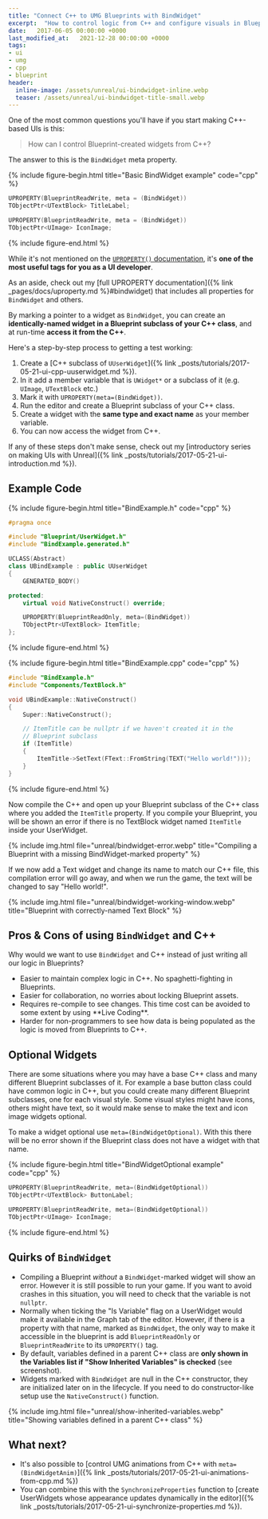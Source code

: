 ```yaml
---
title: "Connect C++ to UMG Blueprints with BindWidget"
excerpt:  "How to control logic from C++ and configure visuals in Blueprints."
date:   2017-06-05 00:00:00 +0000
last_modified_at:   2021-12-28 00:00:00 +0000
tags:
- ui
- umg
- cpp
- blueprint
header:
  inline-image: /assets/unreal/ui-bindwidget-inline.webp
  teaser: /assets/unreal/ui-bindwidget-title-small.webp
---
```


One of the most common questions you'll have if you start making C++-based UIs is this:

> How can I control Blueprint-created widgets from C++?

The answer to this is the `BindWidget` meta property.

{%
include figure-begin.html
title="Basic BindWidget example"
code="cpp"
%}
```cpp
UPROPERTY(BlueprintReadWrite, meta = (BindWidget))
TObjectPtr<UTextBlock> TitleLabel;

UPROPERTY(BlueprintReadWrite, meta = (BindWidget))
TObjectPtr<UImage> IconImage;
```
{%
include figure-end.html
%}

While it's not mentioned on the [`UPROPERTY()` documentation](https://docs.unrealengine.com/latest/INT/Programming/UnrealArchitecture/Reference/Properties/Specifiers/),
it's **one of the most useful tags for you as a UI developer**.

As an aside, check out my [full UPROPERTY documentation]({% link
_pages/docs/uproperty.md %}#bindwidget) that includes all
properties for `BindWidget` and others.

By marking a pointer to a widget as `BindWidget`, you can create an
**identically-named widget in a Blueprint subclass of your C++ class**, and at
run-time **access it from the C++**.

Here's a step-by-step process to getting a test working:

1. Create a [C++ subclass of `UUserWidget`]({% link
   _posts/tutorials/2017-05-21-ui-cpp-uuserwidget.md %}).
2. In it add a member variable that is `UWidget*` or a subclass of it (e.g. `UImage`, `UTextBlock` etc.)
3. Mark it with `UPROPERTY(meta=(BindWidget))`.
4. Run the editor and create a Blueprint subclass of your C++ class.
5. Create a widget with the **same type and exact name** as your member variable.
6. You can now access the widget from C++.

If any of these steps don't make sense, check out my [introductory series on making
UIs with Unreal]({% link _posts/tutorials/2017-05-21-ui-introduction.md %}).

## Example Code

{%
include figure-begin.html
title="BindExample.h"
code="cpp"
%}

```cpp
#pragma once 

#include "Blueprint/UserWidget.h"
#include "BindExample.generated.h"

UCLASS(Abstract)
class UBindExample : public UUserWidget
{
	GENERATED_BODY()

protected:
	virtual void NativeConstruct() override;

	UPROPERTY(BlueprintReadOnly, meta=(BindWidget))
	TObjectPtr<UTextBlock> ItemTitle;
};
```
{%
include figure-end.html
%}

{%
include figure-begin.html
title="BindExample.cpp"
code="cpp"
%}

```cpp
#include "BindExample.h"
#include "Components/TextBlock.h"

void UBindExample::NativeConstruct()
{
	Super::NativeConstruct();

	// ItemTitle can be nullptr if we haven't created it in the
	// Blueprint subclass
	if (ItemTitle)
	{
		ItemTitle->SetText(FText::FromString(TEXT("Hello world!")));
	}
}
```
{%
include figure-end.html
%}

Now compile the C++ and open up your Blueprint subclass of the C++ class where
you added the `ItemTitle` property. If you compile your Blueprint, you will be
shown an error if there is no TextBlock widget named `ItemTitle` inside your
UserWidget.

{%
include img.html
file="unreal/bindwidget-error.webp"
title="Compiling a Blueprint with a missing BindWidget-marked property"
%}

If we now add a Text widget and change its name to match our C++ file, this
compilation error will go away, and when we run the game, the text will be
changed to say "Hello world!".

{%
include img.html
file="unreal/bindwidget-working-window.webp"
title="Blueprint with correctly-named Text Block"
%}


## Pros & Cons of using `BindWidget` and C++

Why would we want to use `BindWidget` and C++ instead of just writing
all our logic in Blueprints?

<ul class="procon">
<li class="pro">Easier to maintain complex logic in C++. No spaghetti-fighting in Blueprints.</li>
<li class="pro">Easier for collaboration, no worries about locking Blueprint assets.</li>
<li class="con">Requires re-compile to see changes. This time cost can be
avoided to
some extent by using **Live Coding**.</li>
<li class="con">Harder for non-programmers to see how data is being populated as the logic is moved from Blueprints to C++.</li>
</ul>



## Optional Widgets

There are some situations where you may have a base C++ class and many
different Blueprint subclasses of it. For example a base button class could
have common logic in C++, but you could create many different Blueprint
subclasses, one for each visual style. Some visual styles might have icons,
others might have text, so it would make sense to make the text and icon image
widgets optional.

To make a widget optional use `meta=(BindWidgetOptional)`.  With this there
will be no error shown if the Blueprint class does not have a widget with that
name.

{%
include figure-begin.html
title="BindWidgetOptional example"
code="cpp"
%}
```cpp
UPROPERTY(BlueprintReadWrite, meta=(BindWidgetOptional))
TObjectPtr<UTextBlock> ButtonLabel;

UPROPERTY(BlueprintReadWrite, meta=(BindWidgetOptional))
TObjectPtr<UImage> IconImage;
```
{%
include figure-end.html
%}


## Quirks of `BindWidget`

- Compiling a Blueprint *without* a `BindWidget`-marked widget will show an
  error. However it is still possible to run your game. If you want to avoid
  crashes in this situation, you will need to check that the variable is not
  `nullptr`.
- Normally when ticking the "Is Variable" flag on a UserWidget would make it
  available in the Graph tab of the editor. However, if there is a property
  with that name, marked as `BindWidget`, the only way to make it accessible in
  the blueprint is add `BlueprintReadOnly` or
  `BlueprintReadWrite` to its `UPROPERTY()` tag.
- By default, variables defined in a parent C++ class are **only shown in the
  Variables list if "Show Inherited Variables" is checked** (see screenshot).
- Widgets marked with `BindWidget` are null in the C++ constructor, they are
  initialized later on in the lifecycle. If you need to do constructor-like
  setup use the `NativeConstruct()` function.

{%
include img.html
file="unreal/show-inherited-variables.webp"
title="Showing variables defined in a parent C++ class"
%}

## What next?

* It's also possible to [control UMG animations from C++ with
`meta=(BindWidgetAnim)`]({% link
_posts/tutorials/2017-05-21-ui-animations-from-cpp.md %})
* You can combine this with the `SynchronizeProperties` function to [create
UserWidgets whose appearance updates dynamically in the
editor]({% link _posts/tutorials/2017-05-21-ui-synchronize-properties.md %}).


